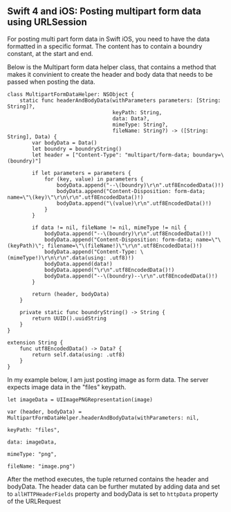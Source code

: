 ## Swift 4 and iOS: Posting multipart form data using URLSession

For posting multi part form data in Swift iOS, you need to have the data formatted in a specific format. The content has to contain a boundry constant, at the start and end. 

Below is the Multipart form data helper class, that contains a method that makes it convinient to create the header and body data that needs to be passed when posting the data.

```
class MultipartFormDataHelper: NSObject {
    static func headerAndBodyData(withParameters parameters: [String: String]?,
                                  keyPath: String,
                                  data: Data?,
                                  mimeType: String?,
                                  fileName: String?) -> ([String: String], Data) {
        var bodyData = Data()
        let boundry = boundryString()
        let header = ["Content-Type": "multipart/form-data; boundary=\(boundry)"]

        if let parameters = parameters {
            for (key, value) in parameters {
                bodyData.append("--\(boundry)\r\n".utf8EncodedData()!)
                bodyData.append("Content-Disposition: form-data; name=\"\(key)\"\r\n\r\n".utf8EncodedData()!)
                bodyData.append("\(value)\r\n".utf8EncodedData()!)
            }
        }
        
        if data != nil, fileName != nil, mimeType != nil {
            bodyData.append("--\(boundry)\r\n".utf8EncodedData()!)
            bodyData.append("Content-Disposition: form-data; name=\"\(keyPath)\"; filename=\"\(fileName!)\"\r\n".utf8EncodedData()!)
            bodyData.append("Content-Type: \(mimeType!)\r\n\r\n".data(using: .utf8)!)
            bodyData.append(data!)
            bodyData.append("\r\n".utf8EncodedData()!)
            bodyData.append("--\(boundry)--\r\n".utf8EncodedData()!)
        }
        
        return (header, bodyData)
    }
    
    private static func boundryString() -> String {
        return UUID().uuidString
    }
}

extension String {
    func utf8EncodedData() -> Data? {
        return self.data(using: .utf8)
    }
}
```

In my example below, I am just posting image as form data. The server expects image data in the "files" keypath.

```
let imageData = UIImagePNGRepresentation(image)

var (header, bodyData) = MultipartFormDataHelper.headerAndBodyData(withParameters: nil,
                                                                           keyPath: "files",
                                                                           data: imageData,
                                                                           mimeType: "png",
                                                                           fileName: "image.png")
 ```
 
 After the method executes, the tuple returned contains the header and bodyData. The header data can be further mutated by adding data and set to `allHTTPHeaderFields` property and bodyData is set to `httpData` property of the URLRequest                                                                           
                                                 
